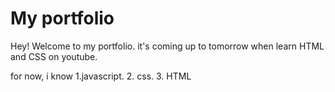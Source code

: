 # My portfolio

Hey! Welcome to my portfolio. 
it's coming up to tomorrow when learn HTML and  CSS  on youtube.

for now, i know
1.javascript.
2. css.
3. HTML 
